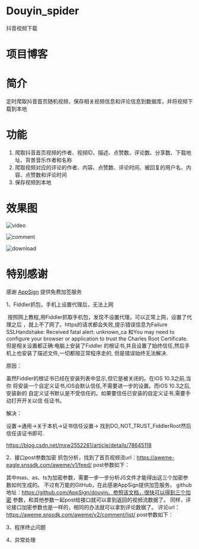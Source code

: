 # Douyin_spider
抖音视频下载

# 项目博客

# 简介
定时爬取抖音首页随机视频，保存相关视频信息和评论信息到数据库，并将视频下载到本地

# 功能

 1. 爬取抖音首页视频的作者、视频ID、描述、点赞数、评论数、分享数、下载地址、背景音乐作者和名称
 2. 爬取视频对应的评论的作者、内容、点赞数、评论时间、被回复的用户名、内容、点赞数和评论时间
 3. 保存视频到本地

# 效果图
![video][1]

![comment][2]

![download][3]

# 特别感谢
感谢 [AppSign][4] 提供免费加签服务


  [1]: https://github.com/AmazingUU/Douyin_spider/blob/master/imgs/video.png
  [2]: https://github.com/AmazingUU/Douyin_spider/blob/master/imgs/comment.png
  [3]: https://github.com/AmazingUU/Douyin_spider/blob/master/imgs/download.png
  [4]: https://github.com/AppSign/douyin


1、Fiddler抓包，手机上设置代理后，无法上网

 按照网上教程,用Fiddler抓取手机包，发现不设置代理，可以正常上网，设置了代理之后
，就上不了网了。https的请求都会失败,提示错误信息为Failure SSLHandshake: Received
 fatal alert: unknown_ca 和You may need to configure your browser or application
  to trust the Charles Root Certificate. 但是相关设置都正确:电脑上安装了Fiddler
  的根证书,并且设置了始终信任,然后手机上也安装了描述文件,一切都按正常程序走的,
  但是错误始终无法解决.
  
原因：

虽然Fiddler的根证书已经在安装列表中显示,但它是被关闭的。在iOS 10.3之前,当你
将安装一个自定义证书,iOS会默认信任,不需要进一步的设置。而iOS 10.3之后,安装新的
自定义证书默认是不受信任的。如果要信任已安装的自定义证书,需要手动打开开关以信
任证书。

解决：

设置->通用->关于本机->证书信任设置-> 找到DO_NOT_TRUST_FiddlerRoot然后信任该证书即可.

https://blog.csdn.net/mxw2552261/article/details/78645118

2、接口post参数加密
抓包分析，找到了首页视频流url：https://aweme-eagle.snssdk.com/aweme/v1/feed/
post参数如下：

其中mas、as、ts为加密参数，需要一步一步分析JS文件才能得出这三个加密参数如何生成的。
不过有万能的GitHub，在此感谢AppSign提供加签服务，
github地址：https://github.com/AppSign/douyin。参照该文档，很快可以得到三个加密
参数，和其他参数一起post给接口就可以拿到返回的视频流数据了。
同样，评论接口加密参数也是一样的，相同的办法就可以拿到评论数据了。
评论url：https://aweme.snssdk.com/aweme/v2/comment/list/
post参数如下：

3、程序终止问题

4、异常处理